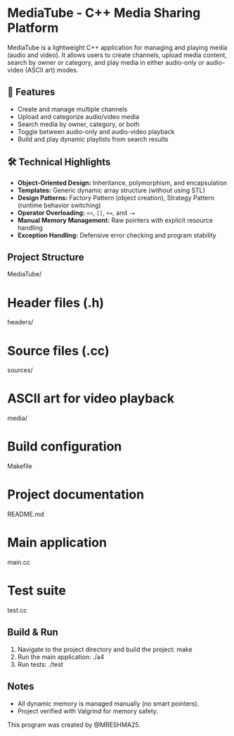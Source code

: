 # MediaTube - C++ Media Sharing Platform

MediaTube is a lightweight C++ application for managing and playing media (audio and video). It allows users to create channels, upload media content, search by owner or category, and play media in either audio-only or audio-video (ASCII art) modes.

## 🚀 Features
- Create and manage multiple channels
- Upload and categorize audio/video media
- Search media by owner, category, or both
- Toggle between audio-only and audio-video playback
- Build and play dynamic playlists from search results

## 🛠️ Technical Highlights
- **Object-Oriented Design:** Inheritance, polymorphism, and encapsulation
- **Templates:** Generic dynamic array structure (without using STL)
- **Design Patterns:** Factory Pattern (object creation), Strategy Pattern (runtime behavior switching)
- **Operator Overloading:** `<<`, `[]`, `+=`, and `-=`
- **Manual Memory Management:** Raw pointers with explicit resource handling
- **Exception Handling:** Defensive error checking and program stability

## Project Structure

MediaTube/
  # Header files (.h)
  headers/
  # Source files (.cc)
  sources/
  # ASCII art for video playback
  media/
  # Build configuration
  Makefile
  # Project documentation
  README.md
  # Main application
  main.cc
  # Test suite
  test.cc

## Build & Run
1. Navigate to the project directory and build the project:
   make
2. Run the main application:
   ./a4
3. Run tests:
   ./test

## Notes
- All dynamic memory is managed manually (no smart pointers).
- Project verified with Valgrind for memory safety.

This program was created by @MRESHMA25.
